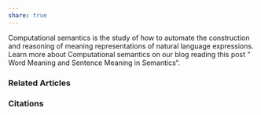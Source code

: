 ```yaml
---
share: true
---
```


Computational semantics is the study of how to automate the construction and reasoning of meaning representations of natural language expressions. Learn more about Computational semantics on our blog reading this post “ Word Meaning and Sentence Meaning in Semantics“.

### Related Articles

### Citations
